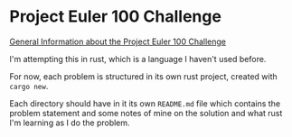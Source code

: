 # Project Euler 100 Challenge

[General Information about the Project Euler 100 Challenge][1]

I'm attempting this in rust, which is a language I haven't used before.

For now, each problem is structured in its own rust project, created
with `cargo new`.

Each directory should have in it its own `README.md` file which
contains the problem statement and some notes of mine on the solution
and what rust I'm learning as I do the problem.

[1]: https://www.freecodecamp.org/news/projecteuler100-coding-challenge-competitive-programming/
